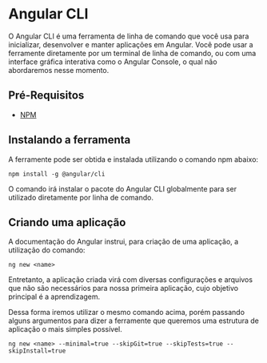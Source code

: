 # Angular CLI

O Angular CLI é uma ferramenta de linha de comando que você usa para inicializar, desenvolver e manter aplicações em Angular. Você pode usar a ferramente diretamente por um terminal de linha de comando, ou com uma interface gráfica interativa como o Angular Console, o qual não abordaremos nesse momento.

## Pré-Requisitos

- [NPM](https://nodejs.org/pt-br/download/)

## Instalando a ferramenta

A ferramente pode ser obtida e instalada utilizando o comando npm abaixo:

```
npm install -g @angular/cli
```

O comando irá instalar o pacote do Angular CLI globalmente para ser utilizado diretamente por linha de comando. 

## Criando uma aplicação

A documentação do Angular instrui, para criação de uma aplicação, a utilização do comando:

```
ng new <name>
```

Entretanto, a aplicação criada virá com diversas configurações e arquivos que não são necessários para nossa primeira aplicação, cujo objetivo principal é a aprendizagem.  

Dessa forma iremos utilizar o mesmo comando acima, porém passando alguns argumentos para dizer a ferramente que queremos uma estrutura de aplicação o mais simples possível.

```
ng new <name> --minimal=true --skipGit=true --skipTests=true --skipInstall=true
```





